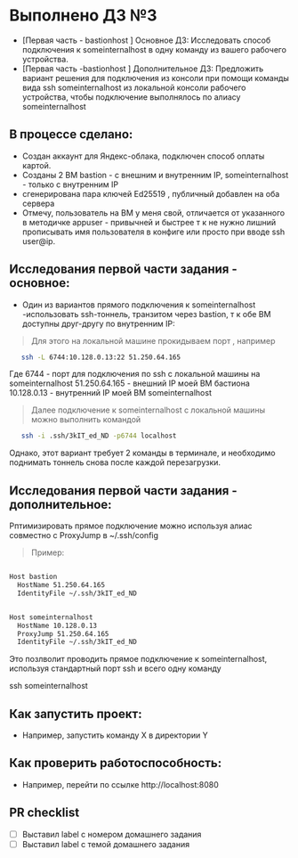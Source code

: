 # Выполнено ДЗ №3

 - [Первая часть - bastionhost ] Основное ДЗ: Исследовать способ подключения к someinternalhost в одну команду из вашего рабочего устройства.
 - [Первая часть -bastionhost ] Дополнительное ДЗ: Предложить вариант решения для подключения из консоли при помощи
команды вида ssh someinternalhost из локальной консоли рабочего
устройства, чтобы подключение выполнялось по алиасу
someinternalhost

## В процессе сделано:
 - Создан аккаунт для Яндекс-облака, подключен способ оплаты картой.
 - Созданы 2 ВМ bastion - c внешним и внутренним IP, someinternalhost - только с внутренним IP
 - сгенерирована пара ключей Ed25519 , публичный добавлен на оба сервера
 - Отмечу, пользователь на ВМ у меня свой, отличается от указанного в методичке appuser - привычней и быстрее т к не нужно лишний прописывать имя пользователя в конфиге или просто при вводе ssh user@ip.

## Исследования первой части задания - основное:

 - Один из вариантов прямого подключения к someinternalhost -использовать ssh-тоннель, транзитом через bastion, т к обе ВМ доступны друг-другу по внутренним IP:

> Для этого на локальной машине прокидываем порт , например

```sh
   ssh -L 6744:10.128.0.13:22 51.250.64.165

```

   Где
   6744 - порт для подключения по ssh с локальной машины на someinternalhost
   51.250.64.165 - внешний IP моей ВМ бастиона
   10.128.0.13 - внутренний IP моей ВМ someinternalhost

>   Далее подключение  к someinternalhost с локальной машины можно выполнить командой

```sh
   ssh -i .ssh/3kIT_ed_ND -p6744 localhost

```

Однако, этот вариант требует 2 команды в терминале, и необходимо поднимать тоннель снова после каждой перезагрузки.

## Исследования первой части задания - дополнительное:

Рптимизировать прямое подключение можно используя алиас совместно с ProxyJump в ~/.ssh/config

> Пример:

```sh

Host bastion
  HostName 51.250.64.165
  IdentityFile ~/.ssh/3kIT_ed_ND


Host someinternalhost
  HostName 10.128.0.13
  ProxyJump 51.250.64.165
  IdentityFile ~/.ssh/3kIT_ed_ND

```



Это позлволит проводить прямое подключение к someinternalhost, используя стандартный порт ssh и всего одну команду

ssh someinternalhost






## Как запустить проект:
 - Например, запустить команду X в директории Y

## Как проверить работоспособность:
 - Например, перейти по ссылке http://localhost:8080

## PR checklist
 - [ ] Выставил label с номером домашнего задания
 - [ ] Выставил label с темой домашнего задания
